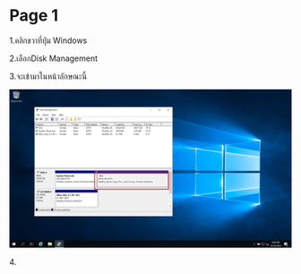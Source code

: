 # Page 1

1.คลิกขวาที่ปุ่ม Windows&#x20;

2.เลือกDisk Management&#x20;

3.จะเข้ามาในหน้าลักษณะนี้

![](<../.gitbook/assets/image (63).png>)

4\.
